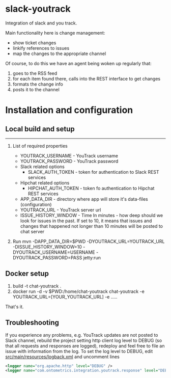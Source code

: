 slack-youtrack
==============

Integration of slack and you track.

Main functionality here is change management:

* show ticket changes
* linkify references to issues
* map the changes to the appropriate channel

Of course, to do this we have an agent being woken up regularly that:

1. goes to the RSS feed
1. for each item found there, calls into the REST interface to get changes
1. formats the change info
1. posts it to the channel

# Installation and configuration

## Local build and setup
------------
1. List of required properties
    * YOUTRACK_USERNAME - YouTrack username
    * YOUTRACK_PASSWORD - YouTrack password
    * Slack related options
        * SLACK_AUTH_TOKEN - token for authentication to Slack REST services
    * Hipchat related options
        * HIPCHAT_AUTH_TOKEN - token fo authentication to Hipchat REST services
    * APP_DATA_DIR - directory where app will store it's data-files (configuration)
    * YOUTRACK_URL - YouTrack server url
    * ISSUE_HISTORY_WINDOW - Time In minutes - how deep should we look for issues in the past. If set to 10, it means that issues and changes that happened not longer than 10 minutes will be posted to chat server

2. Run mvn -DAPP_DATA_DIR=$PWD -DYOUTRACK_URL=YOUTRACK_URL -DISSUE_HISTORY_WINDOW=10 -DYOUTRACK_USERNAME=USERNAME -DYOUTRACK_PASSWORD=PASS jetty:run

## Docker setup

1. build -t chat-youtrack .
2. docker run -d -v $PWD:/home/chat-youtrack chat-youtrack -e YOUTRACK_URL=[YOUR_YOUTRACK_URL] -e .....

That's it.

Troubleshooting
------------

If you experience any problems, e.g. YouTrack updates are not posted to Slack channel, rebuild the project setting http client log level to DEBUG (so that all requests and responses are logged), redeploy and feel free to file an issue with information from the log. To set the log level to DEBUG, edit [src/main/resources/logback.xml](https://github.com/ontometrics/slack-youtrack/blob/master/src/main/resources/logback.xml) and uncomment lines

```xml
<logger name="org.apache.http" level="DEBUG" />
<logger name="com.ontometrics.integration.youtrack.response" level="DEBUG" />
```
